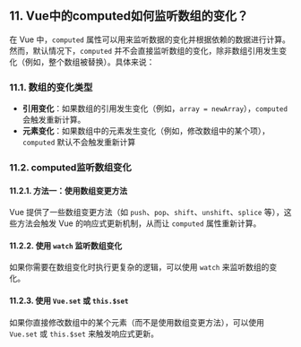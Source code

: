 ## 11. Vue中的computed如何监听数组的变化？

在 Vue 中，`computed` 属性可以用来监听数据的变化并根据依赖的数据进行计算。然而，默认情况下，`computed` 并不会直接监听数组的变化，除非数组引用发生变化（例如，整个数组被替换）。具体来说：

### 11.1. **数组的变化类型**

- **引用变化**：如果数组的引用发生变化（例如，`array = newArray`），`computed` 会触发重新计算。
- **元素变化**：如果数组中的元素发生变化（例如，修改数组中的某个项），`computed` 默认不会触发重新计算

### 11.2. computed监听数组变化

#### 11.2.1. **方法一：使用数组变更方法**

Vue 提供了一些数组变更方法（如 `push`、`pop`、`shift`、`unshift`、`splice` 等），这些方法会触发 Vue 的响应式更新机制，从而让 `computed` 属性重新计算。

#### 11.2.2. **使用** `watch` **监听数组变化**

如果你需要在数组变化时执行更复杂的逻辑，可以使用 `watch` 来监听数组的变化。

#### 11.2.3. **使用** `Vue.set` **或** `this.$set`

如果你直接修改数组中的某个元素（而不是使用数组变更方法），可以使用 `Vue.set` 或 `this.$set` 来触发响应式更新。
